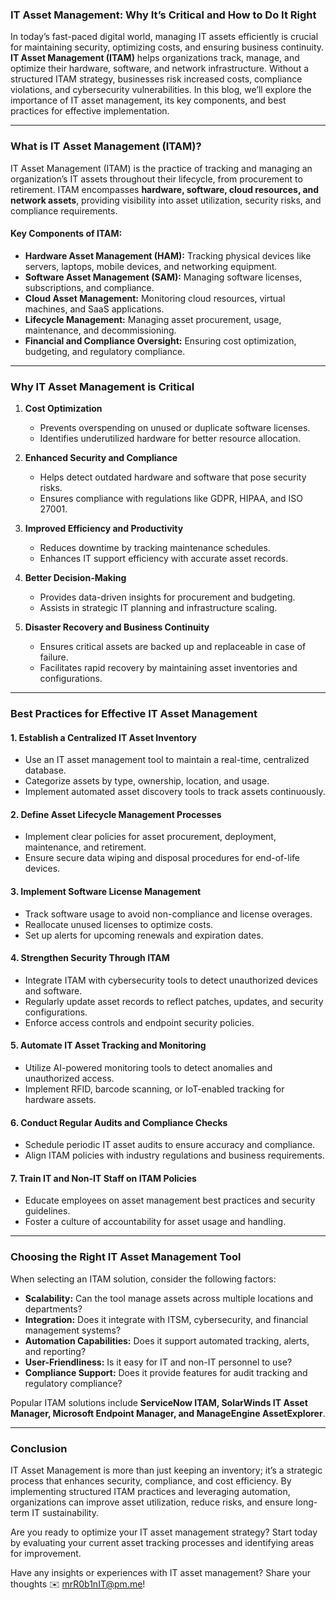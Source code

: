 ### **IT Asset Management: Why It’s Critical and How to Do It Right**

In today’s fast-paced digital world, managing IT assets efficiently is crucial for maintaining security, optimizing costs, and ensuring business continuity. **IT Asset Management (ITAM)** helps organizations track, manage, and optimize their hardware, software, and network infrastructure. Without a structured ITAM strategy, businesses risk increased costs, compliance violations, and cybersecurity vulnerabilities. In this blog, we’ll explore the importance of IT asset management, its key components, and best practices for effective implementation.

---

### **What is IT Asset Management (ITAM)?**
IT Asset Management (ITAM) is the practice of tracking and managing an organization’s IT assets throughout their lifecycle, from procurement to retirement. ITAM encompasses **hardware, software, cloud resources, and network assets**, providing visibility into asset utilization, security risks, and compliance requirements.

#### **Key Components of ITAM:**
- **Hardware Asset Management (HAM):** Tracking physical devices like servers, laptops, mobile devices, and networking equipment.
- **Software Asset Management (SAM):** Managing software licenses, subscriptions, and compliance.
- **Cloud Asset Management:** Monitoring cloud resources, virtual machines, and SaaS applications.
- **Lifecycle Management:** Managing asset procurement, usage, maintenance, and decommissioning.
- **Financial and Compliance Oversight:** Ensuring cost optimization, budgeting, and regulatory compliance.

---

### **Why IT Asset Management is Critical**
1. **Cost Optimization**  
   - Prevents overspending on unused or duplicate software licenses.
   - Identifies underutilized hardware for better resource allocation.
   
2. **Enhanced Security and Compliance**  
   - Helps detect outdated hardware and software that pose security risks.
   - Ensures compliance with regulations like GDPR, HIPAA, and ISO 27001.
   
3. **Improved Efficiency and Productivity**  
   - Reduces downtime by tracking maintenance schedules.
   - Enhances IT support efficiency with accurate asset records.
   
4. **Better Decision-Making**  
   - Provides data-driven insights for procurement and budgeting.
   - Assists in strategic IT planning and infrastructure scaling.
   
5. **Disaster Recovery and Business Continuity**  
   - Ensures critical assets are backed up and replaceable in case of failure.
   - Facilitates rapid recovery by maintaining asset inventories and configurations.

---

### **Best Practices for Effective IT Asset Management**
#### **1. Establish a Centralized IT Asset Inventory**
- Use an IT asset management tool to maintain a real-time, centralized database.
- Categorize assets by type, ownership, location, and usage.
- Implement automated asset discovery tools to track assets continuously.

#### **2. Define Asset Lifecycle Management Processes**
- Implement clear policies for asset procurement, deployment, maintenance, and retirement.
- Ensure secure data wiping and disposal procedures for end-of-life devices.

#### **3. Implement Software License Management**
- Track software usage to avoid non-compliance and license overages.
- Reallocate unused licenses to optimize costs.
- Set up alerts for upcoming renewals and expiration dates.

#### **4. Strengthen Security Through ITAM**
- Integrate ITAM with cybersecurity tools to detect unauthorized devices and software.
- Regularly update asset records to reflect patches, updates, and security configurations.
- Enforce access controls and endpoint security policies.

#### **5. Automate IT Asset Tracking and Monitoring**
- Utilize AI-powered monitoring tools to detect anomalies and unauthorized access.
- Implement RFID, barcode scanning, or IoT-enabled tracking for hardware assets.

#### **6. Conduct Regular Audits and Compliance Checks**
- Schedule periodic IT asset audits to ensure accuracy and compliance.
- Align ITAM policies with industry regulations and business requirements.

#### **7. Train IT and Non-IT Staff on ITAM Policies**
- Educate employees on asset management best practices and security guidelines.
- Foster a culture of accountability for asset usage and handling.

---

### **Choosing the Right IT Asset Management Tool**
When selecting an ITAM solution, consider the following factors:
- **Scalability:** Can the tool manage assets across multiple locations and departments?
- **Integration:** Does it integrate with ITSM, cybersecurity, and financial management systems?
- **Automation Capabilities:** Does it support automated tracking, alerts, and reporting?
- **User-Friendliness:** Is it easy for IT and non-IT personnel to use?
- **Compliance Support:** Does it provide features for audit tracking and regulatory compliance?

Popular ITAM solutions include **ServiceNow ITAM, SolarWinds IT Asset Manager, Microsoft Endpoint Manager, and ManageEngine AssetExplorer**.

---

### **Conclusion**
IT Asset Management is more than just keeping an inventory; it’s a strategic process that enhances security, compliance, and cost efficiency. By implementing structured ITAM practices and leveraging automation, organizations can improve asset utilization, reduce risks, and ensure long-term IT sustainability.

Are you ready to optimize your IT asset management strategy? Start today by evaluating your current asset tracking processes and identifying areas for improvement.

Have any insights or experiences with IT asset management? Share your thoughts ✉️ [mrR0b1nIT@pm.me](mailto:mrR0b1nIT@pm.me)!

